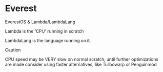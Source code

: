 # Everest
EverestOS & Lambda/LambdaLang

Lambda is the 'CPU' running in scratch

LambdaLang is the language running on it.

> [!CAUTION]
> CPU speed may be VERY slow on normal scratch, until further optimizations are made consider using faster alternatives, like Turbowarp or Penguinmod
